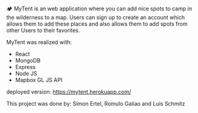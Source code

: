    :camping: MyTent 
   is an web application where you can add nice spots to camp in the wilderness to a map. 
   Users can sign up to create an account which allows them to add these places and also allows them to add spots from other Users to their favorites.
   
   MyTent was realized with:
   
   - React
   - MongoDB
   - Express
   - Node JS
   - Mapbox GL JS API
  

deployed version: https://mytent.herokuapp.com/

This project was done by: Simon Ertel, Romulo Galiao and Luis Schmitz
